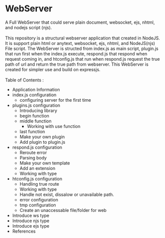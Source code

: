 # WebServer
A Full WebServer that could serve plain document, websocket, ejs, nhtml, and nodejs script (njs). <br />
<br />
	This repository is a structural webserver application that created in NodeJS. It is support plain html or anytext, websocket, ejs, nhtml, and NodeJS(njs) File script. The WebServer is structed from index.js as main script, plugin.js that run first when the index.js execute, respond.js that respond when request coming in, and htconfig.js that run when respond.js request the true path of url and return the true path from webserver. This WebServer is created for simpler use and build on expressjs. <br />
<br />
Table of Contents :
- Application Information
- index.js configuration
	- configuring server for the first time
- plugins.js configuration
	- Introducing library
	- begin function
	- middle function
		- Working with use function
	- last function
	- Make your own plugin
	- Add plugin to plugin.js
- respond.js configuration
	- Reroute error
	- Parsing body
	- Make your own template
	- Add an extension
	- Working with type
- htconfig.js configuration
	- Handling true route
	- Working with type
	- Handle not exist, dissalow or unavailable path.
	- error configuration
	- tmp configuration
	- Create an unaccessable file/folder for web
- Introduce ws type
- Introduce njs type
- Introduce ejs type
- References
